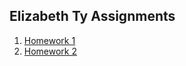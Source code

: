 ## Elizabeth Ty Assignments

1. [Homework 1](./homework-1/)
2. [Homework 2](./homework-2/)

[Base URL]: (https://elizabethrty.github.io/SP25-NEWMN220/)